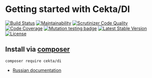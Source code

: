 # Getting started with Cekta/DI
[![Build Status](https://travis-ci.com/cekta/di.svg?branch=master)](https://travis-ci.com/cekta/di)
[![Maintainability](https://api.codeclimate.com/v1/badges/71ecfc66e6100d3ffa0d/maintainability)](https://codeclimate.com/github/cekta/di/maintainability)
[![Scrutinizer Code Quality](https://scrutinizer-ci.com/g/cekta/di/badges/quality-score.png?b=master)](https://scrutinizer-ci.com/g/cekta/di/?branch=master)
[![Code Coverage](https://scrutinizer-ci.com/g/cekta/di/badges/coverage.png?b=master)](https://scrutinizer-ci.com/g/cekta/di/?branch=master)
[![Mutation testing badge](https://img.shields.io/endpoint?style=flat&url=https%3A%2F%2Fbadge-api.stryker-mutator.io%2Fgithub.com%2Fcekta%2Fdi%2Fmaster)](https://dashboard.stryker-mutator.io/reports/github.com/cekta/di/master)
[![Latest Stable Version](https://poser.pugx.org/cekta/di/v/stable)](https://packagist.org/packages/cekta/di)
[![License](https://poser.pugx.org/cekta/di/license)](https://packagist.org/packages/cekta/di)

## Install via [composer](https://getcomposer.org/)

```
composer require cekta/di
```

* [Russian documentation](https://cekta.github.io/di)
